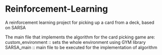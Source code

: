 # Reinforcement-Learning
A reinforcement learning project for picking up a card from a deck, based on SARSA

The main file that implements the algorithm for the card picking game are:
custom_environment :: sets the whole environment using GYM library
SARSA_main :: main file to be executed for the implementation of algorithm